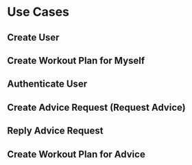 # Use Cases

## Create User
## Create Workout Plan for Myself
## Authenticate User

## Create Advice Request (Request Advice)
## Reply Advice Request
## Create Workout Plan for Advice

